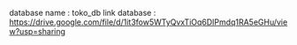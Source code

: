database name : toko_db
link database : https://drive.google.com/file/d/1it3fow5WTyQvxTiOq6DIPmdq1RA5eGHu/view?usp=sharing
